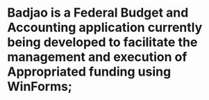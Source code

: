 # Badjao is a Federal Budget and Accounting application currently being developed to facilitate the management and execution of Appropriated funding using WinForms;
